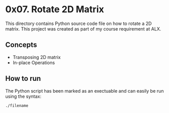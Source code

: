 # 0x07. Rotate 2D Matrix
This directory contains Python source code file on how to rotate a 2D matrix. This project was created as part of my course requirement at ALX.

## Concepts
* Transposing 2D matrix
* In-place Operations

## How to run
The Python script has been marked as an exectuable and can easily be run using the syntax:

`./filename`
